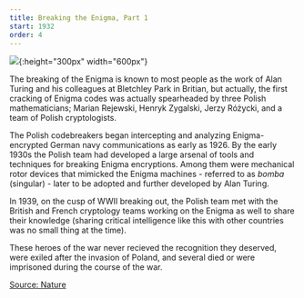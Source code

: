 ```yaml
---
title: Breaking the Enigma, Part 1
start: 1932
order: 4
---
```


![](https://media.nature.com/w1024/magazine-assets/d41586-018-06149-y/d41586-018-06149-y_16085366.jpg){:height="300px" width="600px"}

The breaking of the Enigma is known to most people as the work of Alan Turing and his colleagues at Bletchley Park in Britian, but actually, the first cracking of Enigma codes was actually spearheaded by three Polish mathematicians; Marian Rejewski, Henryk Zygalski, Jerzy Różycki, and a team of Polish cryptologists.

The Polish codebreakers began intercepting and analyzing Enigma-encrypted German navy communications as early as 1926. By the early 1930s the Polish team had developed a large arsenal of tools and techniques for breaking Enigma encryptions. Among them were mechanical rotor devices that mimicked the Enigma machines - referred to as _bomba_ (singular) - later to be adopted and further developed by Alan Turing.

In 1939, on the cusp of WWII breaking out, the Polish team met with the British and French cryptology teams working on the Enigma as well to share their knowledge (sharing critical intelligence like this with other countries was no small thing at the time).

These heroes of the war never recieved the recognition they deserved, were exiled after the invasion of Poland, and several died or were imprisoned during the course of the war.

[Source: Nature](https://www.nature.com/articles/d41586-018-06149-y)
